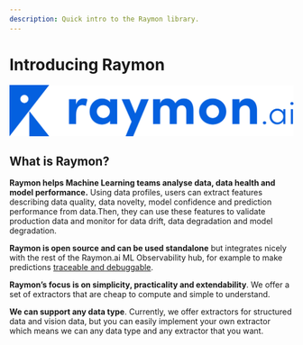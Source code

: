 ```yaml
---
description: Quick intro to the Raymon library.
---
```


# Introducing Raymon

![Raymon: analyse data & model health](<.gitbook/assets/image (19) (1).png>)

## What is Raymon?

**Raymon helps Machine Learning teams analyse data, data health and model performance.** Using data profiles, users can extract features describing data quality, data novelty, model confidence and prediction performance from data.Then, they can use these features to validate production data and monitor for data drift, data degradation and model degradation.

**Raymon is open source and can be used standalone** but integrates nicely with the rest of the Raymon.ai ML Observability hub, for example to make predictions [traceable and debuggable](using-the-raymon-hub/untitled.md).

**Raymon’s focus is on simplicity, practicality and extendability**. We offer a set of extractors that are cheap to compute and simple to understand.

**We can support any data type**. Currently, we offer extractors for structured data and vision data, but you can easily implement your own extractor which means we can any data type and any extractor that you want.



